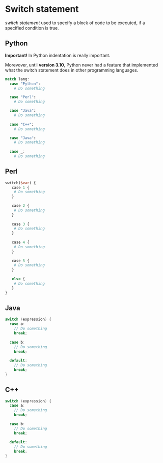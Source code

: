 # Switch statement
*switch statement* used to specify a block of code to be executed, if a specified condition is true.

## Python
**Important!** In Python indentation is really important. 

Morevover, until **version 3.10**, Python never had a feature that implemented what the switch statement does in other programming languages.

```python
match lang:
  case "Python":
    # Do something 

  case "Perl":
    # Do something 

  case "Java":
    # Do something 
    
  case "C++":
    # Do something

  case "Java":
    # Do something 
    
  case _:
    # Do something 
```

## Perl
```perl
switch($var) {
   case 1 { 
    # Do something 
   }
   
   case 2 {
    # Do something
   }
   
   case 3 { 
    # Do something
   }
   
   case 4 { 
    # Do something
   }
   
   case 5 { 
    # Do something
   }
   
   else { 
    # Do something
   }
}
```

## Java
```java
switch (expression) {
  case a:
    // Do something
    break;
    
  case b:
    // Do something
    break;
    
  default:
    // Do something
    break;
}
```

## C++
```cpp
switch (expression) {
  case a:
    // Do something
    break;
    
  case b:
    // Do something
    break;
    
  default:
    // Do something
    break;
}
```
